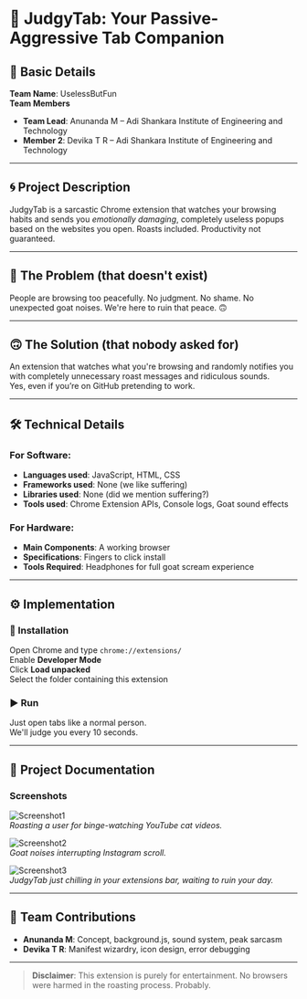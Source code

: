 # 🧠 JudgyTab: Your Passive-Aggressive Tab Companion

## 🎯 Basic Details  
**Team Name**: UselessButFun  
**Team Members**  
- **Team Lead**: Anunanda M – Adi Shankara Institute of Engineering and Technology
- **Member 2**: Devika T R –  Adi Shankara Institute of Engineering and Technology

---

## 🌀 Project Description  
JudgyTab is a sarcastic Chrome extension that watches your browsing habits and sends you *emotionally damaging*, completely useless popups based on the websites you open. Roasts included. Productivity not guaranteed.

---

## 🚫 The Problem (that doesn't exist)  
People are browsing too peacefully. No judgment. No shame. No unexpected goat noises. We're here to ruin that peace. 🙃

---

## 🙃 The Solution (that nobody asked for)  
An extension that watches what you're browsing and randomly notifies you with completely unnecessary roast messages and ridiculous sounds.  
Yes, even if you’re on GitHub pretending to work.

---

## 🛠️ Technical Details

### For Software:  
- **Languages used**: JavaScript, HTML, CSS  
- **Frameworks used**: None (we like suffering)  
- **Libraries used**: None (did we mention suffering?)  
- **Tools used**: Chrome Extension APIs, Console logs, Goat sound effects  

### For Hardware:  
- **Main Components**: A working browser  
- **Specifications**: Fingers to click install  
- **Tools Required**: Headphones for full goat scream experience  

---

## ⚙️ Implementation

### 🔧 Installation  
Open Chrome and type `chrome://extensions/`  
Enable **Developer Mode**  
Click **Load unpacked**  
Select the folder containing this extension  

### ▶️ Run  
Just open tabs like a normal person.  
We'll judge you every 10 seconds.  

---

## 📄 Project Documentation

### Screenshots

![Screenshot1](images/image1.png)  
*Roasting a user for binge-watching YouTube cat videos.*  

![Screenshot2](images/image2.png)  
*Goat noises interrupting Instagram scroll.*  

![Screenshot3](images/image3.png)  
*JudgyTab just chilling in your extensions bar, waiting to ruin your day.*

---

## 👥 Team Contributions  
- **Anunanda M**: Concept, background.js, sound system, peak sarcasm  
- **Devika T R**: Manifest wizardry, icon design, error debugging  

---

> **Disclaimer**: This extension is purely for entertainment. No browsers were harmed in the roasting process. Probably.
